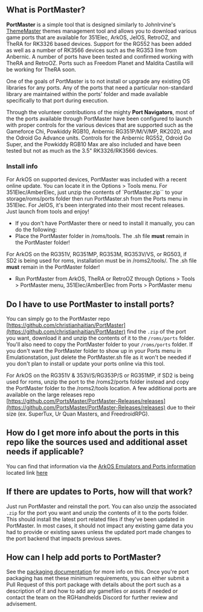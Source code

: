 ## What is PortMaster?

**PortMaster** is a simple tool that is designed similarly to JohnIrvine's [ThemeMaster](https://github.com/JohnIrvine1433/ThemeMaster") themes management tool and allows you to download various game ports that are available for 351Elec, ArkOS, JelOS, RetroOZ, and TheRA for RK3326 based devices. Support for the RG552 has been added as well as a number of RK3566 devices such as the RG353 line from Anbernic. A number of ports have been tested and confirmed working with TheRA and RetroOZ. Ports such as Freedom Planet and Maldita Castilla will be working for TheRA soon.

One of the goals of PortMaster is to not install or upgrade any existing OS libraries for any ports. Any of the ports that need a particular non-standard library are maintained within the ports' folder and made available specifically to that port during execution.

Through the volunteer contributions of the mighty **Port Navigators**, most of the the ports available through PortMaster have been configured to launch with proper controls for the various devices that are supported such as the Gameforce Chi, Powkiddy RGB10, Anbernic RG351P/M/V/MP, RK2020, and the Odroid Go Advance units. Controls for the Anbernic RG552, Odroid Go Super, and the Powkiddy RGB10 Max are also included and have been tested but not as much as the 3.5" RK3326/RK3566 devices.

### Install info

For ArkOS on supported devices, PortMaster was included with a recent online update. You can locate it in the Options &gt; Tools menu.
For 351Elec/AmberElec, just unzip the contents of `PortMaster.zip`` to your storage/roms/ports folder then run PortMaster.sh from the Ports menu in 351Elec.
For JelOS, it's been intergrated into their most recent releases. Just launch from tools and enjoy!

* If you don't have PortMaster there or need to install it manually, you can do the following:
* Place the PortMaster folder in /roms/tools. The .sh file <strong>must</strong> remain in the PortMaster folder!

For ArkOS on the RG351V, RG351MP, RG353M, RG353V/VS, or RG503, if SD2 is being used for roms, installation must be in /roms2/tools/. The .sh file **must**</strong> remain in the PortMaster folder!</li>

* Run PortMaster from ArkOS, TheRA or RetroOZ through Options &gt; Tools &gt; PortMaster menu, 351Elec/AmberElec from Ports &gt; PortMaster menu

## Do I have to use PortMaster to install ports?

You can simply go to the PortMaster repo [https://github.com/christianhaitian/PortMaster](https://github.com/christianhaitian/PortMaster) find the `.zip` of the port you want, download it and unzip the contents of it to the `/roms/ports` folder. You'll also need to copy the PortMaster folder to your `/roms/ports` folder. If you don't want the PortMaster folder to show up in your Ports menu in Emulationstation, just delete the PortMaster.sh file as it won't be needed if you don't plan to install or update your ports online via this tool.

For ArkOS on the RG351V & 353V/S/RG353P/S or RG351MP, if SD2 is being used for roms, unzip the port to the /roms2/ports folder instead and copy the PortMaster folder to the /roms2/tools location. A few additional ports are available on the large releases repo [https://github.com/PortsMaster/PortMaster-Releases/releases](https://github.com/PortsMaster/PortMaster-Releases/releases) due to their size (ex. SuperTux, Ur Quan Masters, and FreedroidRPG).

## How do I get more info about the ports in this repo like the sources used and additional asset needs if applicable?

You can find that information via the [ArkOS Emulators and Ports information](https://github.com/christianhaitian/PortMaster/wiki) located link [here](https://github.com/christianhaitian/PortMaster/wiki)

## If there are updates to Ports, how will that work?

Just run PortMaster and reinstall the port. You can also unzip the associated `.zip` for the port you want and unzip the contents of it to the ports folder. This should install the latest port related files if they've been updated in PortMaster. In most cases, it should not impact any existing game data you had to provide or existing saves unless the updated port made changes to the port backend that impacts previous saves.

## How can I help add ports to PortMaster?

See the [packaging documentation](https://github.com/christianhaitian/PortMaster/blob/main/docs/packaging.md) for more info on this. Once you're port packaging has met these minimum requirements, you can either submit a Pull Request of this port package with details about the port such as a description of it and how to add any gamefiles or assets if needed or contact the team on the RGHandhelds Discord for further review and advisement.
